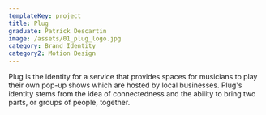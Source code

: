 ```yaml
---
templateKey: project
title: Plug
graduate: Patrick Descartin
image: /assets/01_plug_logo.jpg
category: Brand Identity
category2: Motion Design
---
```

Plug is the identity for a service that provides spaces for musicians to play their own pop-up shows which are hosted by local businesses. Plug's identity stems from the idea of connectedness and the ability to bring two parts, or groups of people, together.
